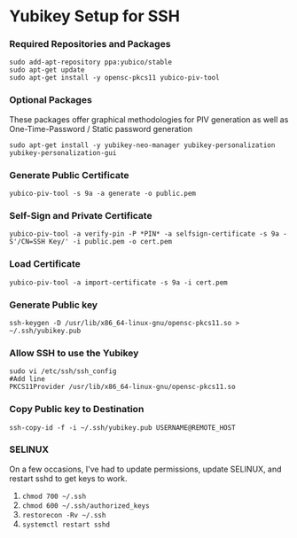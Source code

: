 # Yubikey Setup for SSH


### Required Repositories and Packages
	sudo add-apt-repository ppa:yubico/stable
	sudo apt-get update
	sudo apt-get install -y opensc-pkcs11 yubico-piv-tool

### Optional Packages
These packages offer graphical methodologies for PIV generation as well as One-Time-Password / Static password generation

	sudo apt-get install -y yubikey-neo-manager yubikey-personalization yubikey-personalization-gui

### Generate Public Certificate
	yubico-piv-tool -s 9a -a generate -o public.pem


### Self-Sign and Private Certificate
	yubico-piv-tool -a verify-pin -P *PIN* -a selfsign-certificate -s 9a -S'/CN=SSH Key/' -i public.pem -o cert.pem

### Load Certificate
	yubico-piv-tool -a import-certificate -s 9a -i cert.pem

### Generate Public key
	ssh-keygen -D /usr/lib/x86_64-linux-gnu/opensc-pkcs11.so > ~/.ssh/yubikey.pub


### Allow SSH to use the Yubikey
	sudo vi /etc/ssh/ssh_config
	#Add line
	PKCS11Provider /usr/lib/x86_64-linux-gnu/opensc-pkcs11.so


### Copy Public key to Destination
	ssh-copy-id -f -i ~/.ssh/yubikey.pub USERNAME@REMOTE_HOST

### SELINUX
On a few occasions, I've had to update permissions, update SELINUX, and restart sshd to get keys to work.

1. `chmod 700 ~/.ssh`
1. `chmod 600 ~/.ssh/authorized_keys`
1. `restorecon -Rv ~/.ssh`
1. `systemctl restart sshd`
